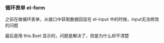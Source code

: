
### 循环表单 el-form

之前在做循环表单，从接口中获取数据回显在 el-input 中的时候，input无法修改的问题

最后是用 this.$set 显示的，问题是解决了，但是为什么却不清楚

